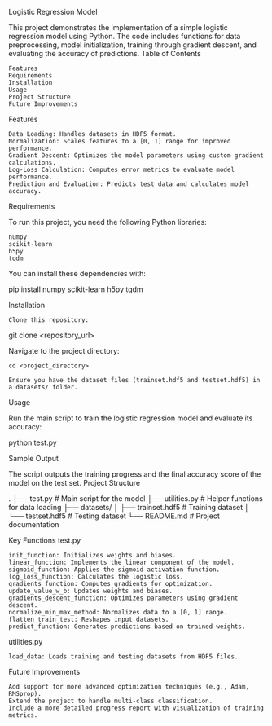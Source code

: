 Logistic Regression Model

This project demonstrates the implementation of a simple logistic regression model using Python. The code includes functions for data preprocessing, model initialization, training through gradient descent, and evaluating the accuracy of predictions.
Table of Contents

    Features
    Requirements
    Installation
    Usage
    Project Structure
    Future Improvements

Features

    Data Loading: Handles datasets in HDF5 format.
    Normalization: Scales features to a [0, 1] range for improved performance.
    Gradient Descent: Optimizes the model parameters using custom gradient calculations.
    Log-Loss Calculation: Computes error metrics to evaluate model performance.
    Prediction and Evaluation: Predicts test data and calculates model accuracy.

Requirements

To run this project, you need the following Python libraries:

    numpy
    scikit-learn
    h5py
    tqdm

You can install these dependencies with:

pip install numpy scikit-learn h5py tqdm

Installation

    Clone this repository:

git clone <repository_url>

Navigate to the project directory:

    cd <project_directory>

    Ensure you have the dataset files (trainset.hdf5 and testset.hdf5) in a datasets/ folder.

Usage

Run the main script to train the logistic regression model and evaluate its accuracy:

python test.py

Sample Output

The script outputs the training progress and the final accuracy score of the model on the test set.
Project Structure

.
├── test.py                 # Main script for the model
├── utilities.py            # Helper functions for data loading
├── datasets/
│   ├── trainset.hdf5       # Training dataset
│   └── testset.hdf5        # Testing dataset
└── README.md               # Project documentation

Key Functions
test.py

    init_function: Initializes weights and biases.
    linear_function: Implements the linear component of the model.
    sigmoid_function: Applies the sigmoid activation function.
    log_loss_function: Calculates the logistic loss.
    gradients_function: Computes gradients for optimization.
    update_value_w_b: Updates weights and biases.
    gradients_descent_function: Optimizes parameters using gradient descent.
    normalize_min_max_method: Normalizes data to a [0, 1] range.
    flatten_train_test: Reshapes input datasets.
    predict_function: Generates predictions based on trained weights.

utilities.py

    load_data: Loads training and testing datasets from HDF5 files.

Future Improvements

    Add support for more advanced optimization techniques (e.g., Adam, RMSprop).
    Extend the project to handle multi-class classification.
    Include a more detailed progress report with visualization of training metrics.
